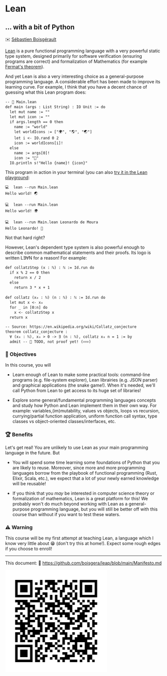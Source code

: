 

Lean
================================================================================

... with a bit of Python
--------------------------------------------------------------------------------

✉️ [Sébastien Boisgérault](mailto://Sebastien.Boisgerault@minesparis.psl.eu)

[Lean] is a pure functional programming language with a very powerful static 
type system, designed primarily for software verification 
(ensuring programs are correct) and
formalization of Mathematics (for example [Fermat's theorem]).

[Fermat's theorem]: https://lean-lang.org/use-cases/flt/
[courses]: https://leanprover-community.github.io/teaching/courses.html

And yet Lean is also a very interesting choice as a general-purpose programming
language. A considerable effort has been made to improve its learning curve.
For example, I think that you have a decent chance of guessing what this Lean program does:

```lean
-- 📄 Main.lean
def main (args : List String) : IO Unit := do
  let mut name := ""
  let mut icon := ""
  if args.length == 0 then
    name := "world"
    let worldIcons := ["🌍", "🌎", "🌏"] 
    let i <- IO.rand 0 2
    icon := worldIcons[i]!
  else
    name := args[0]!
    icon := "👋"
  IO.println s!"Hello {name}! {icon}"
```

This program in action in your terminal (you can also [try it in the Lean playground](https://live.lean-lang.org/#codez=CYUwZgBAtghglgOwgChgJwOYGcIC4IAycWALhAMolqIYCUeEAkgPIQCqCcZuAvBMAHsAUBAgAbEGSgBXMghhQQePgCIVI8ZOiyIcAMYCkvCGo1xI6bADoJCDCQAWEHnwAMERyAQbR8xcpMAdwE0MWB1UVEJMmDQ4EYDBBxjAG0VQB4NwFh9lQAaE3TAOH3c/MB4fZUAXR9NMjgIAB4AWiZmKzQYBGAIdwAmKv1DANiwhMMsFLhygEINEDEsECq/JWNLMdcpvsSAlUBeDcBpHYjmqwAHagQSMSQsSZUACVmxAQgAbyWAX0mX/oQ3w6EhADEIAAbjAxNB4EgUpVASCwRDEBBof8gaDwbBEWkCCBDOhBMUVKACQBZATSNoVIA):

```
💻  lean --run Main.lean 
Hello world! 🌏

💻  lean --run Main.lean 
Hello world! 🌍

💻  lean --run Main.lean Leonardo de Moura
Hello Leonardo! 👋
```

Not that hard right? 

However, Lean's dependent type system is also powerful enough 
to describe common mathematical statements and their proofs. 
Its logo is written L∃∀N for a reason! For example:

```lean
def collatzStep (x : ℕ) : ℕ := Id.run do
  if x % 2 == 0 then
    return x / 2
  else
    return 3 * x + 1

def collatz (x₀ : ℕ) (n : ℕ) : ℕ := Id.run do
  let mut x <- x₀
  for _ in [0:n] do
    x <- collatzStep x
  return x
```

```lean
-- Source: https://en.wikipedia.org/wiki/Collatz_conjecture
theorem collatz_conjecture :
  ∀ (x₀ : ℕ), x₀ > 0 -> ∃ (n : ℕ), collatz x₀ n = 1 := by
  admit -- 🚧 TODO, not proof yet! (💀💀💀)
```

### 🎯 Objectives 

In this course, you will

  - Learn enough of Lean to make some practical tools: command-line programs
    (e.g. file-system explorer), Lean librairies (e.g. JSON parser) and
    graphical applications (the snake game!). When it's needed, we'll 
    call Python from Lean to get access to its huge set of libraries!

  - Explore some general/fundamental programming languages concepts 
    and study how Python and Lean implement them in their own way. 
    For example: variables,(im)mutability, values vs objects, loops vs recursion, 
    currying/partial function application, uniform function call syntax,
    type classes vs object-oriented classes/interfaces, etc.  
  
### 🏆 Benefits

Let's get real! You are unlikely to use Lean as your main programming language 
in the future. But

  - You will spend some time learning some foundations of Python 
    that you are likely to reuse. 
    Moreover, since more and more programming languages borrow
    from the playbook of functional programming
    (Rust, Elixir, Scala, etc.), we expect that a lot of your newly
    earned knowledge will be reusable!

  - If you think that you *may* be interested in computer science theory
    or formalization of mathematics, Lean is a great platform for this! 
    We probably won't do much beyond working with Lean as a general-purpose
    programming language, but you will still be better off with this
    course than without if you want to test these waters.

### ⚠️ Warning

This course will be my first attempt at teaching Lean, a language which I know
very little about 😁 (don't try this at home!). Expect some rough edges if you choose to enroll!

[Lean]: https://lean-lang.org/
[Python]: https://www.python.org/

--------------------------------------------------------------------------------

This document: 🔗 <https://github.com/boisgera/leap/blob/main/Manifesto.md>

![Leap manifesto](images/leap-manifesto.svg)
